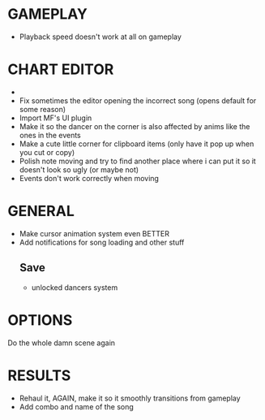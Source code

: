 # GAMEPLAY
- Playback speed doesn't work at all on gameplay

# CHART EDITOR
- 
- Fix sometimes the editor opening the incorrect song (opens default for some reason)
- Import MF's UI plugin
- Make it so the dancer on the corner is also affected by anims like the ones in the events 
- Make a cute little corner for clipboard items (only have it pop up when you cut or copy)
- Polish note moving and try to find another place where i can put it so it doesn't look so ugly (or maybe not)
- Events don't work correctly when moving

# GENERAL
- Make cursor animation system even BETTER
- Add notifications for song loading and other stuff
    ## Save
    - unlocked dancers system
    
# OPTIONS
Do the whole damn scene again

# RESULTS
- Rehaul it, AGAIN, make it so it smoothly transitions from gameplay
- Add combo and name of the song